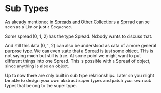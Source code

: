 # Sub Types

As already mentioned in [Spreads and Other Collections](spreads.md) a Spread can be seen as a List or just a Sequence.

Some spread (0, 1, 2) has the type Spread. Nobody wants to discuss that.

And still this data (0, 1, 2) can also be understood as data of a more general purpose type. We can even state that a Spread is just some object. This is not saying much but still is true. At some point we might want to put different things into one Spread. This is possible with a Spread of object, since anything is also an object.

Up to now there are only built in sub type relationships. Later on you might be able to design your own abstract super types and patch your own sub types that belong to the super type.